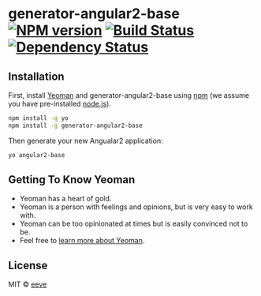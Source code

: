 # generator-angular2-base [![NPM version][npm-image]][npm-url] [![Build Status][travis-image]][travis-url] [![Dependency Status][daviddm-image]][daviddm-url]
> 

## Installation

First, install [Yeoman](http://yeoman.io) and generator-angular2-base using [npm](https://www.npmjs.com/) (we assume you have pre-installed [node.js](https://nodejs.org/)).

```bash
npm install -g yo
npm install -g generator-angular2-base
```

Then generate your new Angualar2 application:

```bash
yo angular2-base
```

## Getting To Know Yeoman

 * Yeoman has a heart of gold.
 * Yeoman is a person with feelings and opinions, but is very easy to work with.
 * Yeoman can be too opinionated at times but is easily convinced not to be.
 * Feel free to [learn more about Yeoman](http://yeoman.io/).

## License

MIT © [eeve]()

[npm-image]: https://badge.fury.io/js/[npm-name].svg
[npm-url]: https://npmjs.org/package/[npm-name]
[travis-image]: https://travis-ci.org/eeve/[npm-name].svg?branch=master
[travis-url]: https://travis-ci.org/eeve/[npm-name]
[daviddm-image]: https://david-dm.org/eeve/[npm-name].svg?theme=shields.io
[daviddm-url]: https://david-dm.org/eeve/[npm-name]
